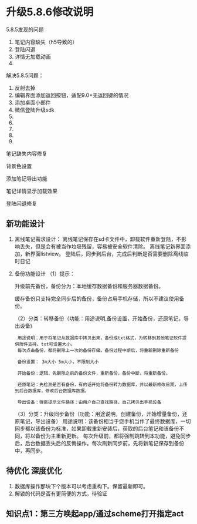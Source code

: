 
# 升级5.8.6修改说明
5.8.5发现的问题
1. 笔记内容缺失（h5导致的）
2. 登陆闪退
3. 详情无加载动画
4. 

解决5.8.5问题：

1. 反射去掉
2. 编辑界面添加返回按钮，适配9.0+无返回键的情况
3. 添加桌面小部件
4. 微信登陆升级sdk
5. 
6. 
7. 
8. 
9.

笔记缺失内容修复

背景色设置

添加笔记导出功能

笔记详情显示加载效果

登陆闪退修复

## 新功能设计

1. 离线笔记需求设计：
    离线笔记保存在sd卡文件中，卸载软件重新登陆，不影响丢失，但是会有被当作垃圾残留，容易被安全软件清除。
    离线笔记新界面添加，新界面listview。
    登陆后，同步到后台，完成后判断是否需要删除离线临时日记

2. 备份功能设计
    （1）提示：
    
    升级前先备份，备份分为：本地缓存数据备份和服务器数据备份。
    
    缓存备份只支持完全同步后的备份，备份占用手机存储，所以不建议使用备份。
    
    （2）分类：转移备份（功能：用途说明,备份设置，开始备份，还原笔记，导出设备)
    
        用途说明：用于将笔记从数据库中拷贝出来，备份成txt格式，为转移到其他笔记软件提供附件支持。txt可设置大小。
        每次点击备份，都将删除上一次的备份存储。备份过程中断后，将重新删除重新备份
        
        备份设置： 3m大小 5m大小，不限制大小
        
        开始备份：逻辑，先删除之前的备份文件，重新备份，备份中断，将重新备份。
        
        还原笔记：先检测是否有备份，有的话开始将备份转为数据库，并以最新修改日期，上传到后台数据库，修改后台数据库数据。
        
        导出设备：弹窗提示文件路径：由用户自己查找路径，自己拷贝出手机设备
        
    （3）分类：升级同步备份（功能：用途说明，创建备份，开始增量备份，还原笔记，导出设备）
        用途说明：该备份相当于您手机当作了最终数据库，一切同步都以该备份为标准，如果卸载重新安装后，获取的后台笔记和该备份不同，将以备份为主重新更新。
        每次升级前，都将强制跳转到本功能，避免同步后，后台数据丢失后的反悔操作。每次刷新同步前，先将新笔记保存到备份中，再同步。
      
## 待优化 深度优化

1. 数据库操作那块下个版本可以考虑重构下。保留最新即可。
2. 解锁的代码是否有更简便的方式，待验证


## 知识点1：第三方唤起app/通过scheme打开指定act





